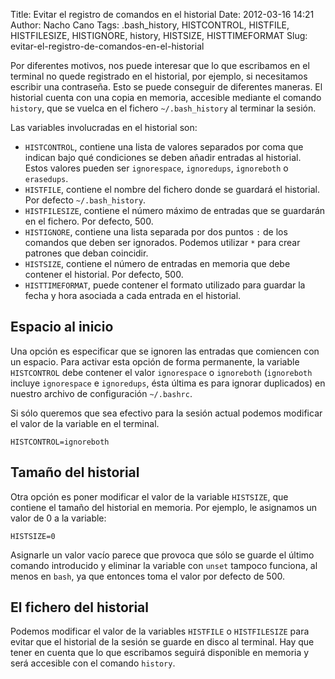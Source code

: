 Title: Evitar el registro de comandos en el historial
Date: 2012-03-16 14:21
Author: Nacho Cano
Tags: .bash_history, HISTCONTROL, HISTFILE, HISTFILESIZE, HISTIGNORE, history, HISTSIZE, HISTTIMEFORMAT
Slug: evitar-el-registro-de-comandos-en-el-historial

Por diferentes motivos, nos puede interesar que lo que escribamos en el
terminal no quede registrado en el historial, por ejemplo, si
necesitamos escribir una contraseña. Esto se puede conseguir de
diferentes maneras. El historial cuenta con una copia en memoria,
accesible mediante el comando `history`, que se vuelca en el fichero
`~/.bash_history` al terminar la sesión.

Las variables involucradas en el historial son:

-   `HISTCONTROL`, contiene una lista de valores separados por coma que
    indican bajo qué condiciones se deben añadir entradas al historial.
    Estos valores pueden ser `ignorespace`, `ignoredups`, `ignoreboth` o
    `erasedups`.
-   `HISTFILE`, contiene el nombre del fichero donde se guardará el
    historial. Por defecto `~/.bash_history`.
-   `HISTFILESIZE`, contiene el número máximo de entradas que se
    guardarán en el fichero. Por defecto, 500.
-   `HISTIGNORE`, contiene una lista separada por dos puntos `:` de los
    comandos que deben ser ignorados. Podemos utilizar `*` para crear
    patrones que deban coincidir.
-   `HISTSIZE`, contiene el número de entradas en memoria que debe
    contener el historial. Por defecto, 500.
-   `HISTTIMEFORMAT`, puede contener el formato utilizado para guardar
    la fecha y hora asociada a cada entrada en el historial.


Espacio al inicio
-----------------

Una opción es especificar que se ignoren las entradas que comiencen con
un espacio. Para activar esta opción de forma permanente, la variable
`HISTCONTROL` debe contener el valor `ignorespace` o `ignoreboth`
(`ignoreboth` incluye `ignorespace` e `ignoredups`, ésta última es para
ignorar duplicados) en nuestro archivo de configuración `~/.bashrc`.

Si sólo queremos que sea efectivo para la sesión actual podemos
modificar el valor de la variable en el terminal.

    HISTCONTROL=ignoreboth

Tamaño del historial
--------------------

Otra opción es poner modificar el valor de la variable `HISTSIZE`, que
contiene el tamaño del historial en memoria. Por ejemplo, le asignamos
un valor de 0 a la variable:

    HISTSIZE=0

Asignarle un valor vacío parece que provoca que sólo se guarde el último
comando introducido y eliminar la variable con `unset` tampoco funciona,
al menos en `bash`, ya que entonces toma el valor por defecto de 500.

El fichero del historial
------------------------

Podemos modificar el valor de la variables `HISTFILE` o `HISTFILESIZE`
para evitar que el historial de la sesión se guarde en disco al
terminal. Hay que tener en cuenta que lo que escribamos seguirá
disponible en memoria y será accesible con el comando `history`.
